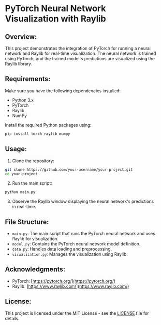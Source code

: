 # PyTorch Neural Network Visualization with Raylib

## Overview:

This project demonstrates the integration of PyTorch for running a neural network and Raylib for real-time visualization. The neural network is trained using PyTorch, and the trained model's predictions are visualized using the Raylib library.

## Requirements:

Make sure you have the following dependencies installed:

- Python 3.x
- PyTorch
- Raylib
- NumPy

Install the required Python packages using:

```bash
pip install torch raylib numpy
```

## Usage:

1. Clone the repository:

```bash
git clone https://github.com/your-username/your-project.git
cd your-project
```

2. Run the main script:

```bash
python main.py
```

3. Observe the Raylib window displaying the neural network's predictions in real-time.

## File Structure:

- `main.py`: The main script that runs the PyTorch neural network and uses Raylib for visualization.
- `model.py`: Contains the PyTorch neural network model definition.
- `data.py`: Handles data loading and preprocessing.
- `visualization.py`: Manages the visualization using Raylib.

## Acknowledgments:

- PyTorch: [https://pytorch.org/](https://pytorch.org/)
- Raylib: [https://www.raylib.com/](https://www.raylib.com/)

## License:

This project is licensed under the MIT License - see the [LICENSE](LICENSE) file for details.
